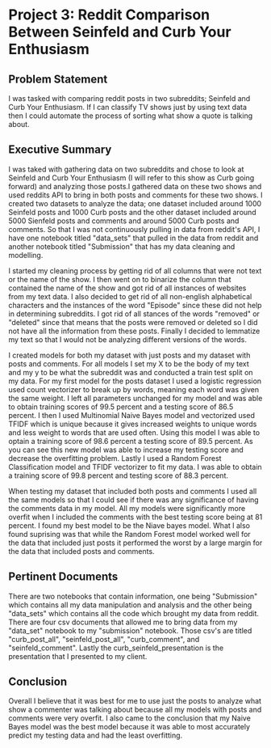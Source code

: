 # Project 3: Reddit Comparison Between Seinfeld and Curb Your Enthusiasm

## Problem Statement

I was tasked with comparing reddit posts in two subreddits; Seinfeld and Curb Your Enthusiasm. If I can classify TV shows just by using text data then I could automate the process of sorting what show a quote is talking about.


## Executive Summary

I was taked with gathering data on two subreddits and chose to look at Seinfeld and Curb Your Enthusiasm (I will refer to this show as Curb going forward) and analyzing those posts.I gathered data on these two shows and used reddits API to bring in both posts and comments for these two shows. I created two datasets to analyze the data; one dataset included around 1000 Seinfeld posts and 1000 Curb posts and the other dataset included around 5000 Sienfeld posts and comments and around 5000 Curb posts and comments. So that I was not continuously pulling in data from reddit's API, I have one notebook titled "data_sets" that pulled in the data from reddit and another notebook titled "Submission" that has my data cleaning and modelling.

I started my cleaning process by getting rid of all columns that were not text or the name of the show. I then went on to binarize the column that contained the name of the show and got rid of all instances of websites from my text data. I also decided to get rid of all non-english alphabetical characters and the instances of the word "Episode" since these did not help in determining subreddits. I got rid of all stances of the words "removed" or "deleted" since that means that the posts were removed or deleted so I did not have all the information from these posts. Finally I decided to lemmatize my text so that I would not be analyzing different versions of the words.

I created models for both my dataset with just posts and my dataset with posts and comments. For all models I set my X to be the body of my text and my y to be what the subreddit was and conducted a train test split on my data. For my first model for the posts dataset I used a logistic regression used count vectorizer to break up by words, meaning each word was given the same weight. I left all parameters unchanged for my model and was able to obtain training scores of 99.5 percent and a testing score of 86.5 percent. I then I used Multinomial Naive Bayes model and vectorized used TFIDF which is unique because it gives increased weights to unique words and less weight to words that are used often. Using this model I was able to optain a training score of 98.6 percent a testing score of 89.5 percent. As you can see this new model was able to increase my testing score and decrease the overfitting problem. Lastly I used a Random Forest Classification model and TFIDF vectorizer to fit my data. I was able to obtain a training score of 99.8 percent and testing score of 88.3 percent.

When testing my dataset that included both posts and comments I used all the same models so that I could see if there was any significance of having the comments data in my model. All my models were significantly more overfit when I included the comments with the best testing score being at 81 percent. I found my best model to be the Niave bayes model. What I also found suprising was that while the Random Forest model worked well for the data that included just posts it performed the worst by a large margin for the data that included posts and comments.

## Pertinent Documents

There are two notebooks that contain information, one being "Submission" which contains all my data manipulation and analysis and the other being "data_sets" which contains all the code which brought my data from reddit. There are four csv documents that allowed me to bring data from my "data_set" notebook to my "submission" notebook. Those csv's are titled "curb_post_all", "seinfeld_post_all", "curb_comment", and "seinfeld_comment". Lastly the curb_seinfeld_presentation is the presentation that I presented to my client.

## Conclusion

Overall I believe that it was best for me to use just the posts to analyze what show a commenter was talking about because all my models with posts and comments were very overfit. I also came to the conclusion that my Naive Bayes model was the best model because it was able to most accurately predict my testing data and had the least overfitting.
